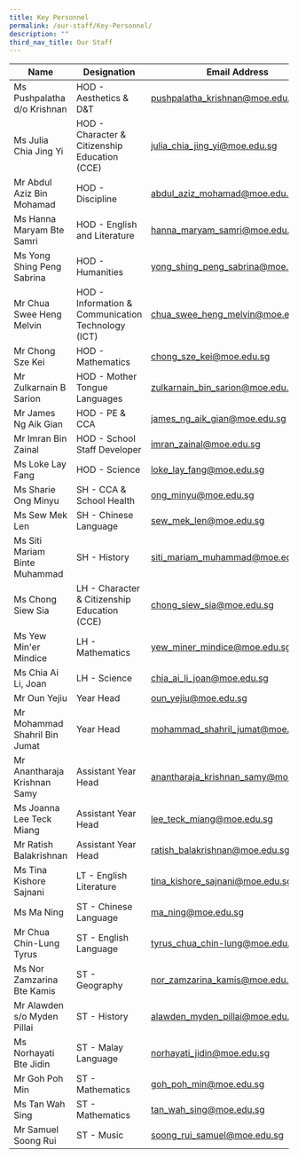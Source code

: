 ```yaml
---
title: Key Personnel
permalink: /our-staff/Key-Personnel/
description: ""
third_nav_title: Our Staff
---
```

| Name | Designation | Email Address |
| -------- | -------- | -------- |
| Ms Pushpalatha d/o Krishnan     | HOD - Aesthetics & D&T     | pushpalatha_krishnan@moe.edu.sg     |
|Ms Julia Chia Jing Yi | HOD - Character & Citizenship Education (CCE) |julia_chia_jing_yi@moe.edu.sg |
| Mr Abdul Aziz Bin Mohamad | HOD - Discipline | abdul_aziz_mohamad@moe.edu.sg |
| Ms Hanna Maryam Bte Samri | HOD - English and Literature | hanna_maryam_samri@moe.edu.sg |
| Ms Yong Shing Peng Sabrina | HOD - Humanities | yong_shing_peng_sabrina@moe.edu.sg |
| Mr Chua Swee Heng Melvin   | HOD - Information & Communication Technology (ICT) | chua_swee_heng_melvin@moe.edu.sg |
| Mr Chong Sze Kei | HOD - Mathematics | chong_sze_kei@moe.edu.sg |
| Mr Zulkarnain B Sarion  | HOD - Mother Tongue Languages | zulkarnain_bin_sarion@moe.edu.sg |
| Mr James Ng Aik Gian | HOD - PE & CCA | james_ng_aik_gian@moe.edu.sg |
| Mr Imran Bin Zainal | HOD - School Staff Developer | imran_zainal@moe.edu.sg |
| Ms Loke Lay Fang | HOD - Science | loke_lay_fang@moe.edu.sg |
| Ms Sharie Ong Minyu | SH - CCA & School Health  | ong_minyu@moe.edu.sg |
| Ms Sew Mek Len | SH - Chinese Language | sew_mek_len@moe.edu.sg |
| Ms Siti Mariam Binte Muhammad | SH - History | siti_mariam_muhammad@moe.edu.sg |
| Ms Chong Siew Sia | LH - Character & Citizenship Education (CCE) | chong_siew_sia@moe.edu.sg |
| Ms Yew Min'er Mindice| LH - Mathematics | yew_miner_mindice@moe.edu.sg |
| Ms Chia Ai Li, Joan | LH - Science | chia_ai_li_joan@moe.edu.sg |
| Mr Oun Yejiu | Year Head | oun_yejiu@moe.edu.sg |
| Mr Mohammad Shahril Bin Jumat | Year Head | mohammad_shahril_jumat@moe.edu.sg |
| Mr Anantharaja Krishnan Samy | Assistant Year Head | anantharaja_krishnan_samy@moe.edu.sg |
| Ms Joanna Lee Teck Miang | Assistant Year Head | lee_teck_miang@moe.edu.sg |
| Mr Ratish Balakrishnan | Assistant Year Head | ratish_balakrishnan@moe.edu.sg |
| Ms Tina Kishore Sajnani | LT - English Literature | tina_kishore_sajnani@moe.edu.sg |
| Ms Ma Ning | ST - Chinese Language | ma_ning@moe.edu.sg |
| Mr Chua Chin-Lung Tyrus | ST - English Language | tyrus_chua_chin-lung@moe.edu.sg |
| Ms Nor Zamzarina Bte Kamis | ST - Geography | nor_zamzarina_kamis@moe.edu.sg |
| Mr Alawden s/o Myden Pillai | ST - History | alawden_myden_pillai@moe.edu.sg |
| Ms Norhayati Bte Jidin | ST - Malay Language | norhayati_jidin@moe.edu.sg |
| Mr Goh Poh Min | ST - Mathematics | goh_poh_min@moe.edu.sg |
| Ms Tan Wah Sing | ST - Mathematics | tan_wah_sing@moe.edu.sg |
| Mr Samuel Soong Rui | ST - Music | soong_rui_samuel@moe.edu.sg |
